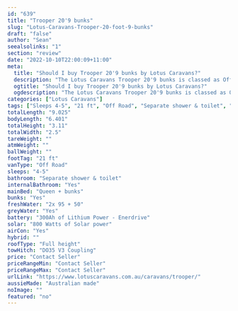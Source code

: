 ```yaml
---
id: "639"
title: "Trooper 20'9 bunks"
slug: "Lotus-Caravans-Trooper-20-foot-9-bunks"
draft: "false"
author: "Sean"
seealsolinks: "1"
section: "review"
date: "2022-10-10T22:00:09+11:00"
meta:
  title: "Should I buy Trooper 20'9 bunks by Lotus Caravans?"
  description: "The Lotus Caravans Trooper 20'9 bunks is classed as Off Road, and sleeps 4-5 people. It is Australian made and comes in at 21 ft. It generally has Separate shower & toilet."
  ogtitle: "Should I buy Trooper 20'9 bunks by Lotus Caravans?"
  ogdescription: "The Lotus Caravans Trooper 20'9 bunks is classed as Off Road, and sleeps 4-5 people. It is Australian made and comes in at 21 ft. It generally has Separate shower & toilet."
categories: ["Lotus Caravans"]
tags: ["Sleeps 4-5", "21 ft", "Off Road", "Separate shower & toilet", "Full height", "Price Unknown", "Australian made"]
totalLength: "9.025"
bodyLength: "6.401"
totalHeight: "3.11"
totalWidth: "2.5"
tareWeight: ""
atmWeight: ""
ballWeight: ""
footTag: "21 ft"
vanType: "Off Road"
sleeps: "4-5"
bathroom: "Separate shower & toilet"
internalBathroom: "Yes"
mainBed: "Queen + bunks"
bunks: "Yes"
freshWater: "2x 95 + 50"
greyWater: "Yes"
battery: "300Ah of Lithium Power - Enerdrive"
solar: "800 Watts of Solar power"
airCon: "Yes"
hybrid: ""
roofType: "Full height"
towHitch: "DO35 V3 Coupling"
price: "Contact Seller"
priceRangeMin: "Contact Seller"
priceRangeMax: "Contact Seller"
urlLink: "https://www.lotuscaravans.com.au/caravans/trooper/"
aussieMade: "Australian made"
noImage: ""
featured: "no"
---
```

